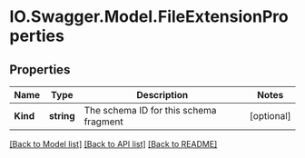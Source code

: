 # IO.Swagger.Model.FileExtensionProperties
## Properties

Name | Type | Description | Notes
------------ | ------------- | ------------- | -------------
**Kind** | **string** | The schema ID for this schema fragment | [optional] 

[[Back to Model list]](../README.md#documentation-for-models) [[Back to API list]](../README.md#documentation-for-api-endpoints) [[Back to README]](../README.md)

